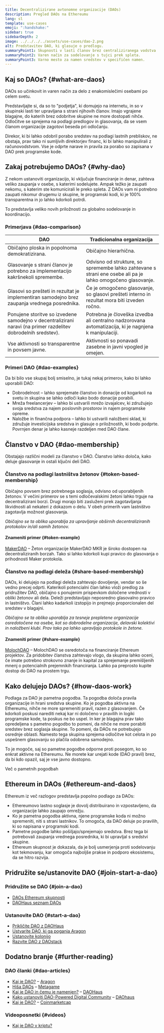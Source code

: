 ```yaml
---
title: Decentralizirane avtonomne organizacije (DAOs)
description: Pregled DAOs na Ethereumu
lang: sl
template: use-cases
emoji: ":handshake:"
sidebar: true
sidebarDepth: 2
image: ../../../../assets/use-cases/dao-2.png
alt: Predstavitev DAO, ki glasuje o predlogu.
summaryPoint1: Skupnosti v lasti članov brez centraliziranega vodstva
summaryPoint2: Varen način za sodelovanje s tujci prek spleta.
summaryPoint3: Varno mesto za namen sredstev v specifičen namen.
---
```


## Kaj so DAOs? {#what-are-daos}

DAOs so učinkovit in varen način za delo z enakomislečimi osebami po celem svetu.

Predstavljajte si, da so to "podjetja", ki domujejo na internetu, in so v skupinski lasti ter upravljana s strani njihovih članov. Imajo vgrajene blagajne, do katerih brez odobritve skupine ne more dostopati nihče. Odločitve se sprejema na podlagi predlogov in glasovanja, da se vsem članom organizacije zagotovi beseda pri odločanju.

Direkor, ki bi lahko odobril porabo sredstev na podlagi lastnih prebliskov, ne obstaja, prav tako ni sumljivih direktorjev financ, ki bi lahko manipulirali z računovodstvom. Vse je odprte narave in pravila za porabo so zapisana v DAO prek programske kode.

## Zakaj potrebujemo DAOs? {#why-dao}

Z nekom ustanoviti organizacijo, ki vključuje financiranje in denar, zahteva veliko zaupanja v osebe, s katerimi sodelujete. Ampak težko je zaupati nekomu, s katerim ste komunicirali le preko spleta. Z DAOs vam ni potrebno zaupati nikomur drugemu iz skupine, le programski kodi, ki je 100% transparentna in jo lahko kdorkoli potrdi.

To predstavlja veliko novih priložnosti za globalno sodelovanje in koordinacijo.

### Primerjava {#dao-comparison}

| DAO                                                                                                            | Tradicionalna organizacija                                                                                  |
| -------------------------------------------------------------------------------------------------------------- | ----------------------------------------------------------------------------------------------------------- |
| Običajno ploska in popolnoma demokratizirana.                                                                  | Običajno hierarhična.                                                                                       |
| Glasovanje s strani članov je potrebno za implementacijo kakršnekoli spremembe.                                | Odvisno od strukture, so spremembe lahko zahtevane s strani ene osebe ali pa je lahko omogočeno glasovanje. |
| Glasovi so prešteti in rezultat je implementiran samodejno brez zaupanja vrednega posrednika.                  | Če je omogočeno glasovanje, so glasovi prešteti interno in rezultat mora biti izveden ročno.                |
| Ponujene storitve so izvedene samodejno v decentralizirani naravi (na primer razdelitev dobrodelnih sredstev). | Potrebna je človeška izvedba ali centralno nadzorovana avtomatizacija, ki je nagnjena k manipulaciji.       |
| Vse aktivnosti so transparentne in povsem javne.                                                               | Aktivnosti so ponavadi zasebne in javni vpogled je omejen.                                                  |

### Primeri DAO {#dao-examples}

Da bi bilo vse skupaj bolj smiselno, je tukaj nekaj primerov, kako bi lahko uporabili DAO:

- Dobrodelnost – lahko sprejemate članstvo in donacije od kogarkoli na svetu in skupina se lahko odloči kako bodo donacije porabili.
- Mreža freelancerjev – lahko bi ustvarili mrežo izvajalcev, ki združujejo svoja sredstva za najem poslovnih prostorov in najem programske opreme.
- Naložbe in finančna podpora – lahko bi ustvarili naložbeni sklad, ki združuje investicijska sredstva in glasuje o priložnostih, ki bodo podprte. Povrnjen denar je lahko kasneje razdeljen med DAO člane.

## Članstvo v DAO {#dao-membership}

Obstajajo različni modeli za članstvo v DAO. Članstvo lahko določa, kako deluje glasovanje in ostali ključni deli DAO.

### Članstvo na podlagi lastništva žetonov {#token-based-membership}

Običajno povsem brez potrebnega soglasja, odvisno od uporabljenih žetonov. V večini primerov se s temi odločevalskimi žetoni lahko trguje na decentralizirani borzi. Drugi morajo biti zasluženi prek zagotavljanja likvidnosti ali nekateri z dokazom o delu. V obeh primerih vam lastništvo zagotavlja možnost glasovanja.

_Običajno se ta oblika uporablja za upravljanje obširnih decentraliziranih protokolov in/ali samih žetonov._

#### Znameniti primer {#token-example}

[MakerDAO](https://makerdao.com) – Žeton organizacije MakerDAO MKR je široko dostopen na decentraliziranih borzah. Tako si lahko kdorkoli kupi pravico do glasovanja o prihodnosti Maker protokola.

### Članstvo na podlagi deleža {#share-based-membership}

DAOs, ki delujejo na podlagi deleža zahtevajo dovoljenje, vendar so še vedno precej odprti. Katerikoli potencialni član lahko vloži predlog za pridružitev DAO, običajno s ponujenim prispevkom določene vrednosti v obliki žetonov ali dela. Deleži predstavljajo neposredno glasovalno pravico in lastništvo. Člani lahko kadarkoli izstopijo in prejmejo proporcionalen del sredstev v blagajni.

_Običajno se ta oblika uporablja za tesneje prepletene organizacije osredotočene na osebe, kot so dobrodelne organizacije, delavski kolektivi in naložbeni klubi. Prav tako pa lahko upravljajo protokole in žetone._

#### Znameniti primer {#share-example}

[MolochDAO](http://molochdao.com/) – MolochDAO se osredotoča na financiranje Ethereum projektov. Za pridobitev članstva zahtevajo vlogo, da skupina lahko oceni, če imate potrebno strokovno znanje in kapital za sprejemanje premišljenih mnenj o potencialnih prejemnikih financiranja. Lahko pa preprosto kupite dostop do DAO na prostem trgu.

## Kako delujejo DAOs? {#how-daos-work}

Podlaga za DAO je pametna pogodba. Ta pogodba določa pravila organizacije in hrani sredstva skupine. Ko je pogodba aktivna na Ethereumu, nihče ne more spremeniti pravil, razen z glasovanjem. Če kdorkoli poskusi narediti nekaj kar ni določeno v pravilih in logiki programske kode, ta poskus ne bo uspel. In ker je blagajna prav tako opredeljena s pametno pogodbo to pomeni, da nihče ne more porabiti sredstev brez soglasja skupine. To pomeni, da DAOs ne potrebujejo osrednje oblasti. Namesto tega skupina sprejema odločitve kot celota in po uspešnem glasovanju so plačila odobrena samodejno.

To je mogoče, saj so pametne pogodbe odporne proti posegom, ko so enkrat aktivne na Ethereumu. Ne morete kar urejati kode (DAO pravil) brez, da bi kdo opazil, saj je vse javno dostopno.

<DocLink to="/developers/docs/smart-contracts/">
  Več o pametnih pogodbah
</DocLink>

## Ethereum in DAOs {#ethereum-and-daos}

Ethereum iz več razlogov predstavlja popolno podlago za DAOs:

- Ethereumovo lastno soglasje je dovolj distribuirano in vzpostavljeno, da organizacije lahko zaupajo omrežju.
- Ko je pametna pogodba aktivna, njene programske koda ni možno spremeniti, niti s strani lastnikov. To omogoča, da DAO deluje po pravilih, ki so napisana v programski kodi.
- Pametne pogodbe lahko pošiljajo/sprejemajo sredstva. Brez tega bi potrebovali zaupanja vrednega posrednika, ki bi upravljal s sredstvi skupine.
- Ethereum skupnost je dokazala, da je bolj usmerjenja proti sodelovanju kot tekmovanju, kar omogoča najboljše prakse in podporo ekosistemu, da se hitro razvija.

## Pridružite se/ustanovite DAO {#join-start-a-dao}

### Pridružite se DAO {#join-a-dao}

- [DAOs Ethereum skupnosti](/community/#decentralized-autonomous-organizations-daos/community/#decentralized-autonomous-organizations-daos)
- [DAOHaus seznam DAOs](https://app.daohaus.club/explore)

### Ustanovite DAO {#start-a-dao}

- [Prikličite DAO z DAOHaus](https://app.daohaus.club/summon)
- [Ustvarite DAO, ki ga poganja Aragon](https://aragon.org/product)
- [Ustanovite kolonijo](https://colony.io/)
- [Razvite DAO z DAOstack](https://daostack.io/)

## Dodatno branje {#further-reading}

### DAO članki {#dao-articles}

- [Kaj je DAO?](https://aragon.org/dao) – [Aragon](https://aragon.org/)
- [Hiša DAOs](https://wiki.metagame.wtf/docs/great-houses/house-of-daos) – [Metagame](https://wiki.metagame.wtf/)
- [Kaj je DAO in čemu je namenjen?](https://daohaus.substack.com/p/-what-is-a-dao-and-what-is-it-for) – [DAOHaus](https://daohaus.club/)
- [Kako ustanoviti DAO-Powered Digital Community](https://daohaus.substack.com/p/four-and-a-half-steps-to-start-a) – [DAOhaus](https://daohaus.club/)
- [Kaj je DAO?](https://coinmarketcap.com/alexandria/article/what-is-a-dao) – [Coinmarketcap](https://coinmarketcap.com)

### Videoposnetki {#videos}

- [Kaj je DAO v kriptu?](https://youtu.be/KHm0uUPqmVE)
